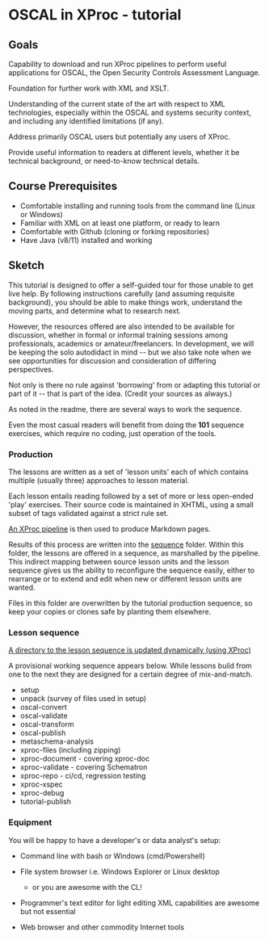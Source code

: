 # OSCAL in XProc - tutorial

## Goals

Capability to download and run XProc pipelines to perform useful applications for OSCAL, the Open Security Controls Assessment Language.

Foundation for further work with XML and XSLT.

Understanding of the current state of the art with respect to XML technologies, especially within the OSCAL and systems security context, and including any identified limitations (if any).

Address primarily OSCAL users but potentially any users of XProc.

Provide useful information to readers at different levels, whether it be technical background, or need-to-know technical details.

## Course Prerequisites

- Comfortable installing and running tools from the command line (Linux or Windows)
- Familiar with XML on at least one platform, or ready to learn
- Comfortable with Github (cloning or forking repositories)
- Have Java (v8/11) installed and working

## Sketch

This tutorial is designed to offer a self-guided tour for those unable to get live help. By following instructions carefully (and assuming requisite background), you should be able to make things work, understand the moving parts, and determine what to research next.

However, the resources offered are also intended to be available for discussion, whether in formal or informal training sessions among professionals, academics or amateur/freelancers. In development, we will be keeping the solo autodidact in mind -- but we also take note when we see opportunities for discussion and consideration of differing perspectives.

Not only is there no rule against 'borrowing' from or adapting this tutorial or part of it -- that is part of the idea. (Credit your sources as always.)

As noted in the readme, there are several ways to work the sequence.

Even the most casual readers will benefit from doing the **101** sequence exercises, which require no coding, just operation of the tools.

### Production

The lessons are written as a set of 'lesson units' each of which contains multiple (usually three) approaches to lesson material.

Each lesson entails reading followed by a set of more or less open-ended 'play' exercises. Their source code is maintained in XHTML, using a small subset of tags validated against a strict rule set.

[An XProc pipeline](PRODUCE-TUTORIAL-MARKDOWN.xpl) is then used to produce Markdown pages.

Results of this process are written into the [sequence](sequence/) folder. Within this folder, the lessons are offered in a sequence, as marshalled by the pipeline. This indirect mapping between source lesson units and the lesson sequence gives us the ability to reconfigure the sequence easily, either to rearrange or to extend and edit when new or different lesson units are wanted.

Files in this folder are overwritten by the tutorial production sequence, so keep your copies or clones safe by planting them elsewhere.

### Lesson sequence

[A directory to the lesson sequence is updated dynamically (using XProc)](sequence/lesson-sequence.md)

A provisional working sequence appears below. While lessons build from one to the next they are designed for a certain degree of mix-and-match.

- setup
- unpack (survey of files used in setup)
- oscal-convert
- oscal-validate
- oscal-transform
- oscal-publish
- metaschema-analysis
- xproc-files (including zipping)
- xproc-document - covering xproc-doc
- xproc-validate - covering Schematron
- xproc-repo - ci/cd, regression testing
- xproc-xspec
- xproc-debug
- tutorial-publish

### Equipment

You will be happy to have a developer's or data analyst's setup:

- Command line with bash or Windows (cmd/Powershell)

- File system browser i.e. Windows Explorer or Linux desktop
  - or you are awesome with the CL!
  
- Programmer's text editor for light editing
  XML capabilities are awesome but not essential

- Web browser and other commodity Internet tools
